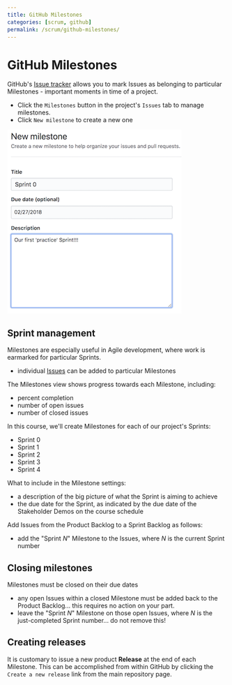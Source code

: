 ```yaml
---
title: GitHub Milestones
categories: [scrum, github]
permalink: /scrum/github-milestones/
---
```


# GitHub Milestones

GitHub's [Issue tracker](./issues.md) allows you to mark Issues as belonging to particular Milestones - important moments in time of a project.

- Click the `Milestones` button in the project's `Issues` tab to manage milestones.
- Click `New milestone` to create a new one

![Creating a GitHub Milestone that will be used to track progress towards a Sprint](../assets/scrum/github_new_milestone_form.png)

## Sprint management

Milestones are especially useful in Agile development, where work is earmarked for particular Sprints.

- individual [Issues](./issues.md) can be added to particular Milestones

The Milestones view shows progress towards each Milestone, including:

- percent completion
- number of open issues
- number of closed issues

In this course, we'll create Milestones for each of our project's Sprints:

- Sprint 0
- Sprint 1
- Sprint 2
- Sprint 3
- Sprint 4

What to include in the Milestone settings:

- a description of the big picture of what the Sprint is aiming to achieve
- the due date for the Sprint, as indicated by the due date of the Stakeholder Demos on the course schedule

Add Issues from the Product Backlog to a Sprint Backlog as follows:

- add the "Sprint _N_" Milestone to the Issues, where _N_ is the current Sprint number

## Closing milestones

Milestones must be closed on their due dates

- any open Issues within a closed Milestone must be added back to the Product Backlog... this requires no action on your part.
- leave the "Sprint _N_" Milestone on those open Issues, where _N_ is the just-completed Sprint number... do not remove this!

## Creating releases

It is customary to issue a new product **Release** at the end of each Milestone. This can be accomplished from within GitHub by clicking the `Create a new release` link from the main repository page.
